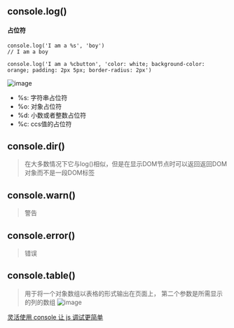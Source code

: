 ## console.log()
#### 占位符
```
console.log('I am a %s', 'boy')
// I am a boy

console.log('I am a %cbutton', 'color: white; background-color: orange; padding: 2px 5px; border-radius: 2px')

```
![image](https://user-images.githubusercontent.com/28643081/56195662-fdf37680-6067-11e9-9ec3-4d3001fa4d8f.png)
- %s: 字符串占位符
- %o: 对象占位符
- %d: 小数或者整数占位符
- %c: ccs值的占位符

## console.dir()
> 在大多数情况下它与log()相似，但是在显示DOM节点时可以返回返回DOM对象而不是一段DOM标签

## console.warn()
> 警告

## console.error()
> 错误

## console.table()
> 用于将一个对象数组以表格的形式输出在页面上， 第二个参数是所需显示的列的数组
![image](https://user-images.githubusercontent.com/28643081/56195769-2a0ef780-6068-11e9-9979-88b115e54c13.png)


[灵活使用 console 让 js 调试更简单](https://segmentfault.com/a/1190000018756503#articleHeader9)

